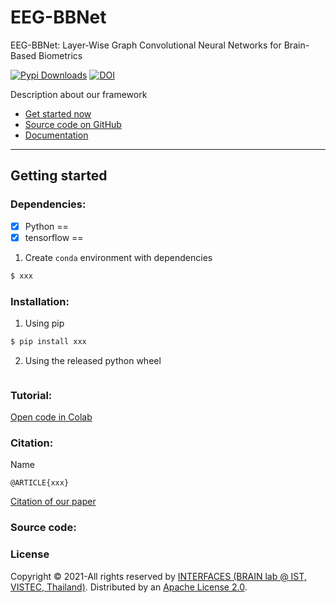 # EEG-BBNet

EEG-BBNet: Layer-Wise Graph Convolutional Neural Networks for Brain-Based Biometrics

<!-- [![Open In Colab](https://colab.research.google.com/assets/colab-badge.svg)](https://colab.research.google.com/drive/1IE5J0Yn10ZIhWjSatQn_QWJWZblr6tZy?usp=sharing) -->
[![Pypi Downloads](https://img.shields.io/pypi/v/min2net?color=green&logo=pypi&logoColor=white)](xxx)
[![DOI](https://img.shields.io/badge/DOI-10.1109%2FTBME.2021.3137184-blue)](xxx)

Description about our framework

- [Get started now](#getting-started)
- [Source code on GitHub](xxx)
- [Documentation](https://snatchaya.github.io/eegBBNet2.github.io/)

---

## Getting started

### Dependencies:

<!-- - Python==3.6.9
- tensorflow-gpu==2.2.0
- tensorflow-addons==0.9.1
- scikit-learn>=0.24.1
- wget>=3.2 -->
- [x] Python ==
- [x] tensorflow ==

1. Create `conda`  environment with dependencies
```bash
$ xxx
```

### Installation:

1. Using pip
  ```bash
  $ pip install xxx
  ```
2. Using the released python wheel
  ```bash
  ```

### Tutorial:

[Open code in Colab](xxx)


### Citation:

<!-- To cited [our paper](https://ieeexplore.ieee.org/document/9658165) -->

Name

```
@ARTICLE{xxx}
```
[Citation of our paper](xxx)

### Source code:

<!-- View our Code on [<img src="./assets/images/github.png" width="20" height="20">](https://github.com/IoBT-VISTEC/MIN2Net) -->

<!-- [<img src="./assets/images/github.png" width="30" height="30"> View source on GitHub](https://github.com/IoBT-VISTEC/MIN2Net){: .btn .fs-5 .mb-4 .mb-md-0 }  -->

### License
Copyright &copy; 2021-All rights reserved by [INTERFACES (BRAIN lab @ IST, VISTEC, Thailand)](xxx).
Distributed by an [Apache License 2.0](xxx).